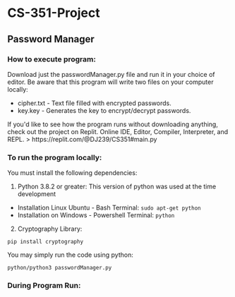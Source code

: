 # CS-351-Project
## Password Manager
### How to execute program:
<p>Download just the passwordManager.py file and run it in your choice of editor. Be aware that this program will write two files on your computer locally:</p> 

* cipher.txt  - Text file filled with encrypted passwords.
* key.key - Generates the key to encrypt/decrypt passwords.


<p>If you'd like to see how the program runs without downloading anything, check out the project on Replit.  Online IDE, Editor, Compiler, Interpreter, and REPL.
  > https://replit.com/@DJ239/CS351#main.py
</p>

### To run the program locally:
<p>You must install the following dependencies:</p>

1. Python 3.8.2 or greater: This version of python was used at the time development
  * Installation Linux Ubuntu - Bash Terminal:
    ```sudo apt-get python ``` 
  * Installation on Windows - Powershell Terminal:
  ```python```

2. Cryptography Library:
  ```
  pip install cryptography
  ```
<p>You may simply run the code using python:</p>

```python/python3 passwordManager.py```

### During Program Run:

  
 
 
